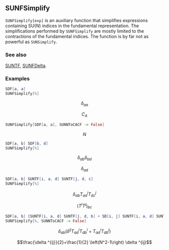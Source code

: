 ## SUNFSimplify

`SUNFSimplify[exp]` is an auxiliary function that simplifies expressions containing $\text{SU}(N)$ indices in the fundamental representation. The simplifications performed by `SUNFSimplify` are mostly limited to the contractions of the fundamental indices. The function is by far not as powerful as `SUNSimplify`.

### See also

[SUNTF](SUNTF), [SUNFDelta](SUNFDelta).

### Examples

```mathematica
SDF[a, a]
SUNFSimplify[%]
```

$$\delta _{aa}$$

$$C_A$$

```mathematica
SUNFSimplify[SDF[a, a], SUNNToCACF -> False]
```

$$N$$

```mathematica
SDF[a, b] SDF[b, d]
SUNFSimplify[%]
```

$$\delta _{ab} \delta _{bd}$$

$$\delta _{ad}$$

```mathematica
SDF[a, b] SUNTF[i, a, d] SUNTF[j, d, c]
SUNFSimplify[%]
```

$$\delta _{ab} T_{ad}^i T_{dc}^j$$

$$\left(T^iT^j\right){}_{bc}$$

```mathematica
SDF[a, b] (SUNTF[i, a, d] SUNTF[j, d, b] + SD[i, j] SUNTF[i, a, d] SUNTF[i, d, b])
SUNFSimplify[%, SUNNToCACF -> False]
```

$$\delta _{ab} \left(\delta ^{ij} T_{ad}^i T_{db}^i+T_{ad}^i T_{db}^j\right)$$

$$\frac{\delta ^{ij}}{2}+\frac{1}{2} \left(N^2-1\right) \delta ^{ij}$$